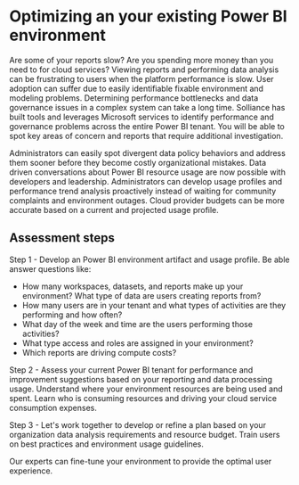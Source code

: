 # Optimizing an your existing Power BI environment

Are some of your reports slow? Are you spending more money than you need to for cloud services? Viewing reports and performing data analysis can be frustrating to users when the platform performance is slow. User adoption can suffer due to easily identifiable fixable environment and modeling problems. Determining performance bottlenecks and data governance issues in a complex system can take a long time. Solliance has built tools and leverages Microsoft services to identify performance and governance problems across the entire Power BI tenant. You will be able to spot key areas of concern and reports that require additional investigation.

Administrators can easily spot divergent data policy behaviors and address them sooner before they become costly organizational mistakes. Data driven conversations about Power BI resource usage are now possible with developers and leadership. Administrators can develop usage profiles and performance trend analysis proactively instead of waiting for community complaints and environment outages. Cloud provider budgets can be more accurate based on a current and projected usage profile.

## Assessment steps

Step 1 - Develop an Power BI environment artifact and usage profile. Be able answer questions like:

- How many workspaces, datasets, and reports make up your environment? What type of data are users creating reports from?
- How many users are in your tenant and what types of activities are they performing and how often?
- What day of the week and time are the users performing those activities?
- What type access and roles are assigned in your environment?
- Which reports are driving compute costs?

Step 2 - Assess your current Power BI tenant for performance and improvement suggestions based on your reporting and data processing usage. Understand where your environment resources are being used and spent. Learn who is consuming resources and driving your cloud service consumption expenses.

Step 3 - Let's work together to develop or refine a plan based on your organization data analysis requirements and resource budget. Train users on best practices and environment usage guidelines.

Our experts can fine-tune your environment to provide the optimal user experience.
